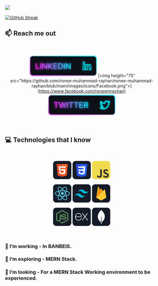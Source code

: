 <a href="https://linkedin.com/in/roneemrayhan-rayhanworld">
<img height="130" src="https://i.ibb.co/wS53Bvq/creative-abstract-quantum-illustration-23-2149236239.jpg" />
</a>

[![GitHub Streak](https://github-readme-streak-stats.herokuapp.com?user=ronee-muhammad-rayhan&theme=soft-green)](https://git.io/streak-stats)

## :mailbox: Reach me out

<br />

[<p align="center"><img height="75" src="https://github.com/ronee-muhammad-rayhan/ronee-muhammad-rayhan/blob/main/images/icons/Linkedin.png">]([https://www.facebook.com/roneemrayhan](https://linkedin.com/in/roneemrayhan-rayhanworld))[<img height="75" src="https://github.com/ronee-muhammad-rayhan/ronee-muhammad-rayhan/blob/main/images/icons/Facebook.png">](https://www.facebook.com/roneemrayhan)[<img height="75" src="https://github.com/ronee-muhammad-rayhan/ronee-muhammad-rayhan/blob/main/images/icons/Twitter.png"> </p>](https://twitter.com/RoneeMRayhanEdu)

<br />

## :computer: Technologies that I know

<br>
<p align="center">
<img src="https://github.com/ronee-muhammad-rayhan/ronee-muhammad-rayhan/blob/main/images/icons/HTML.png"/>
<img src="https://github.com/ronee-muhammad-rayhan/ronee-muhammad-rayhan/blob/main/images/icons/css.png"/>
<img src="https://github.com/ronee-muhammad-rayhan/ronee-muhammad-rayhan/blob/main/images/icons/JavaScript.png"/>
</p>
<p align="center">
<img src="https://github.com/ronee-muhammad-rayhan/ronee-muhammad-rayhan/blob/main/images/icons/react.png"/>
<img src="https://github.com/ronee-muhammad-rayhan/ronee-muhammad-rayhan/blob/main/images/icons/tailwind.png"/>
<img src="https://github.com/ronee-muhammad-rayhan/ronee-muhammad-rayhan/blob/main/images/icons/firebase.png"/>
</p>
<p align="center">
<img src="https://github.com/ronee-muhammad-rayhan/ronee-muhammad-rayhan/blob/main/images/icons/node.png"/>
<img src="https://github.com/ronee-muhammad-rayhan/ronee-muhammad-rayhan/blob/main/images/icons/express.png"/>
<img src="https://github.com/ronee-muhammad-rayhan/ronee-muhammad-rayhan/blob/main/images/icons/mongo.png"/>
</p><br/>

### 🔭 I’m working - In BANBEIS. 
### 🌱 I’m exploring - MERN Stack. 
### 👯 I’m looking - For a MERN Stack Working environment to be experienced.
